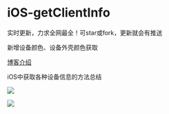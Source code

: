 # iOS-getClientInfo

实时更新，力求全网最全！可star或fork，更新就会有推送

新增设备颜色、设备外壳颜色获取

[博客介绍](http://www.jianshu.com/p/b23016bb97af)

iOS中获取各种设备信息的方法总结

![](https://github.com/PengfeiWang666/iOS-getClientInfo/blob/master/ClientTest/ReadMeResource/guide0.png)

![](https://github.com/PengfeiWang666/iOS-getClientInfo/blob/master/ClientTest/ReadMeResource/guide1png)


